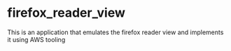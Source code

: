 # firefox_reader_view
This is an application that emulates the firefox reader view and implements it using AWS tooling
